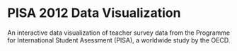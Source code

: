 # PISA 2012 Data Visualization
An interactive data visualization of teacher survey data from the Programme for International Student Asessment (PISA), a worldwide study by the OECD.
